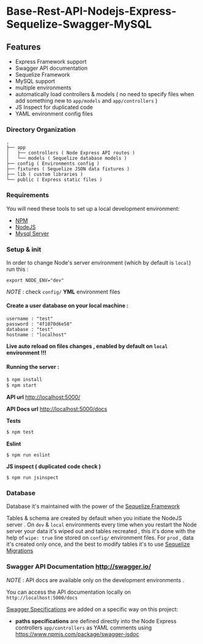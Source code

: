 # Base-Rest-API-Nodejs-Express-Sequelize-Swagger-MySQL

## Features

- Express Framework support
- Swagger API documentation
- Sequelize Framework
- MySQL support
- multiple environments
- automatically load controllers & models ( no need to specify files when add something new to `app/models` and `app/controllers` )
- JS Inspect for duplicated code
- YAML environment config files

### Directory Organization

```    
.
├── app
│   ├── controllers ( Node Express API routes )
│   └── models ( Sequelize database models )
├── config ( Environments config )
├── fixtures ( Sequelize JSON data fixtures )
├── lib ( custom libraries )
└── public ( Express static files )
```  

### Requirements

You will need these tools to set up a local development environment:

* [NPM](https://www.npmjs.com/)
* [NodeJS](https://nodejs.org/)
* [Mysql Server](https://www.mysql.com/)

### Setup & init

In order to change Node's server environment (which by default is `local`) run this :
``` 
export NODE_ENV="dev"
```

*NOTE* : check `config/` **YML** environment files

#### Create a user database on your local machine :

```
username : "test"
password : "4f1070d6e58"
database : "test"
hostname : "localhost"
```

**Live auto reload on files changes , enabled by default on `local` environment !!!**

#### Running the server :

```sh
$ npm install
$ npm start
```

**API url** [http://localhost:5000/](http://localhost:5000/)

**API Docs url** [http://localhost:5000/docs](http://localhost:5000/docs)

**Tests**

```sh
$ npm test
```

**Eslint**

```
$ npm run eslint
```

**JS inspect ( duplicated code check )**

```
$ npm run jsinspect
```


### Database

Database it's maintained with the power of the [Sequelize Framework](http://docs.sequelizejs.com/en/v3/)

Tables & schema are created by default when you initiate the NodeJS server . On `dev` & `local` environments 
every time when you restart the Node server your data it's wiped out and tables recreated , this it's done
with the help of `wipe: true` line stored on `config/` environment files. For `prod` , data it's created only once,
and the best to modify tables it's to use [Sequelize Migrations](http://docs.sequelizejs.com/en/latest/docs/migrations/)

### Swagger API Documentation http://swagger.io/

*NOTE* : API docs are available only on the development environments .

You can access the API documentation locally on `http://localhost:5000/docs`

[Swagger Specifications](http://swagger.io/specification/) are added on a specific way on this project:

- **paths specifications** are defined directly into the Node Express controllers `app/controllers` as YAML comments using https://www.npmjs.com/package/swagger-jsdoc
